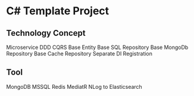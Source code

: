 # C# Template Project

## Technology Concept

Microservice
DDD
CQRS
Base Entity
Base SQL Repository
Base MongoDb Repository
Base Cache Repository
Separate DI Registration

## Tool

MongoDB
MSSQL
Redis
MediatR
NLog to Elasticsearch
